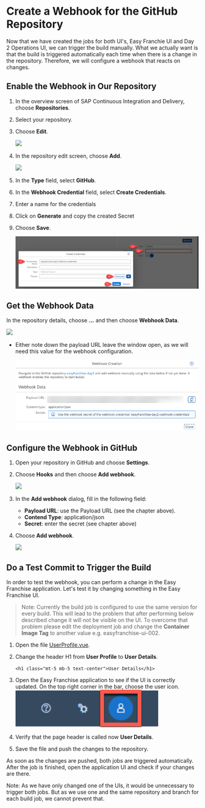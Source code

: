 # Create a Webhook for the GitHub Repository

Now that we have created the jobs for both UI's, Easy Franchie UI and Day 2 Operations UI, we can trigger the build manually. What we actually want is that the build is triggered automatically each time when there is a change in the repository. Therefore, we will configure a webhook that reacts on changes.

## Enable the Webhook in Our Repository

1. In the overview screen of SAP Continuous Integration and Delivery, choose **Repositories**.
2. Select your repository.
3. Choose **Edit**.

   ![](./images/06-webhook-01.png)

1. In the repository edit screen, choose **Add**.

   ![](./images/06-webhook-02.png)

1. In the **Type** field, select **GitHub**.
2. In the **Webhook Credential** field, select **Create Credentials**.
3. Enter a name for the credentials
4. Click on **Generate** and copy the created Secret
5. Choose **Save**.

   ![](./images/06-webhook-03.png)

## Get the Webhook Data

In the repository details, choose **...** and then choose **Webhook Data**.

   ![](./images/06-webhook-05a.png)

* Either note down the payload URL leave the window open, as we will need this value for the webhook configuration.

   ![](./images/06-webhook-05.png)

## Configure the Webhook in GitHub

1. Open your repository in GitHub and choose **Settings**.
2. Choose **Hooks** and then choose **Add webhook**.

   ![](./images/06-webhook-06a.png)

4. In the **Add webhook** dialog, fill in the following field:
   * **Payload URL**: use the Payload URL (see the chapter above).
   * **Contend Type**: application/json 
   * **Secret**: enter the secret (see chapter above)

5. Choose **Add webhook**.

   ![](./images/06-webhook-06.png)
  

## Do a Test Commit to Trigger the Build

In order to test the webhook, you can perform a change in the Easy Franchise application. Let's test it by changing something in the Easy Franchise UI. 

> Note: Currently the build job is configured to use the same version for every build. This will lead to the problem that after performing below described change it will not be visible on the UI. To overcome that problem please edit the deployment job and change the **Container Image Tag** to another value e.g. easyfranchise-ui-002.

1. Open the file [UserProfile.vue](../../../code/easyfranchise/source/ui/src/components/UserProfile.vue).

1. Change the header H1 from **User Profile** to **User Details**.
   ```
   <h1 class="mt-5 mb-5 text-center">User Details</h1>
   ```
1. Open the Easy Franchise application to see if the UI is correctly updated. On the top right corner in the bar, choose the user icon.
   ![](./images/06-webhook-07.png)

1. Verify that the page header is called now **User Details**.

1. Save the file and push the changes to the repository.

As soon as the changes are pushed, both jobs are triggered automatically. After the job is finished, open the application UI and check if your changes are there.

Note: As we have only changed one of the UIs, it would be unnecessary to trigger both jobs. But as we use one and the same repository and branch for each build job, we cannot prevent that.
